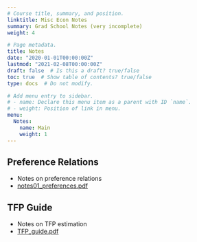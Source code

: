 ```yaml
---
# Course title, summary, and position.
linktitle: Misc Econ Notes
summary: Grad School Notes (very incomplete)
weight: 4

# Page metadata.
title: Notes
date: "2020-01-01T00:00:00Z"
lastmod: "2021-02-08T00:00:00Z"
draft: false  # Is this a draft? true/false
toc: true  # Show table of contents? true/false
type: docs  # Do not modify.

# Add menu entry to sidebar.
# - name: Declare this menu item as a parent with ID `name`.
# - weight: Position of link in menu.
menu:
  Notes:
    name: Main
    weight: 1
---
```


## Preference Relations  
* Notes on preference relations  
* [notes01_preferences.pdf](/files/class/notes/notes01_preferences.pdf)

## TFP Guide  
* Notes on TFP estimation
* [TFP_guide.pdf](/files/class/notes/TFP_guide.pdf) 
